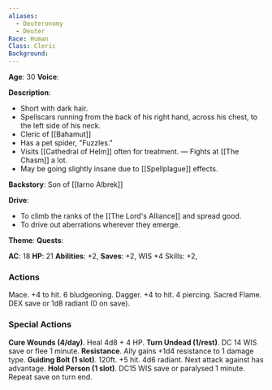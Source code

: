 ```yaml
---
aliases:
  - Deuteronomy
  - Deuter
Race: Human
Class: Cleric
Background:
---
```

**Age**: 30
**Voice**: 

**Description**: 
- Short with dark hair.
- Spellscars running from the back of his right hand, across his chest, to the left side of his neck.
- Cleric of [[Bahamut]]
- Has a pet spider, "Fuzzles."
- Visits [[Cathedral of Helm]] often for treatment. — Fights at [[The Chasm]] a lot.
- May be going slightly insane due to [[Spellplague]] effects.

**Backstory**:
Son of [[Iarno Albrek]]

**Drive**:
- To climb the ranks of the [[The Lord's Alliance]] and spread good.
- To drive out aberrations wherever they emerge.

**Theme**:
**Quests**:

**AC**: 18
**HP**: 21
**Abilities**: +2,
**Saves**: +2, WIS +4
Skills: +2,

### Actions
Mace. +4 to hit.  6 bludgeoning.
Dagger. +4 to hit. 4 piercing.
Sacred Flame. DEX save or 1d8 radiant (0 on save).

### Special Actions
**Cure Wounds (4/day)**. Heal 4d8 + 4 HP.
**Turn Undead (1/rest)**. DC 14 WIS save or flee 1 minute.
**Resistance**. Ally gains +1d4 resistance to 1 damage type.
**Guiding Bolt (1 slot)**. 120ft. +5 hit. 4d6 radiant. Next attack against has advantage.
**Hold Person (1 slot)**. DC15 WIS save or paralysed 1 minute. Repeat save on turn end.